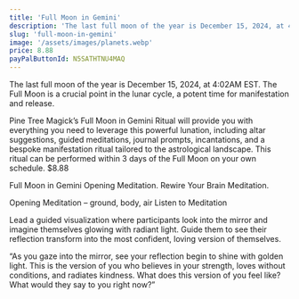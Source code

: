 ```yaml
---
title: 'Full Moon in Gemini'
description: 'The last full moon of the year is December 15, 2024, at 4:02AM EST. The Full Moon is a crucial point in the lunar cycle, a potent time for manifestation and release.'
slug: 'full-moon-in-gemini'
image: '/assets/images/planets.webp'
price: 8.88
payPalButtonId: N5SATHTNU4MAQ
---
```


The last full moon of the year is December 15, 2024, at 4:02AM EST. The Full Moon is a crucial point in the lunar cycle, a potent time for manifestation and release.


Pine Tree Magick’s Full Moon in Gemini Ritual will provide you with everything you need to leverage this powerful lunation, including altar suggestions, guided meditations, journal prompts, incantations, and a bespoke manifestation ritual tailored to the astrological landscape. This ritual can be performed within 3 days of the Full Moon on your own schedule.
$8.88

Full Moon in  Gemini Opening Meditation. 
Rewire Your Brain Meditation.

Opening Meditation – ground, body, air
Listen to Meditation

Lead a guided visualization where participants look into the mirror and imagine themselves glowing with radiant light. Guide them to see their reflection transform into the most confident, loving version of themselves.

“As you gaze into the mirror, see your reflection begin to shine with golden light. This is the version of you who believes in your strength, loves without conditions, and radiates kindness. What does this version of you feel like? What would they say to you right now?”
